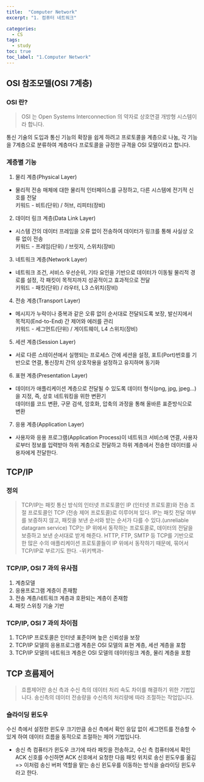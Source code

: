 ```yaml
---
title:  "Computer Network"
excerpt: "1. 컴퓨터 네트워크"

categories: 
  - CS
tags:
  - study
toc: true
toc_label: "1.Computer Network"
---
```


## OSI 참조모델(OSI 7계층)
### OSI 란?
> OSI 는 Open Systems Interconnection 의 약자로 상호연결 개방형 시스템이라 합니다.

통신 기술의 도입과 통신 기능의 확장을 쉽게 하려고 프로토콜을 계층으로 나눔, 각 기능을 7계층으로 분류하여 계층마다 프로토콜을 규정한 규격을 OSI 모델이라고 합니다.

### 계층별 기능
1. 물리 계층(Physical Layer)
- 물리적 전송 매체에 대한 물리적 인터페이스를 규정하고, 다른 시스템에 전기적 신호를 전달  
키워드 - 비트(단위) / 허브, 리피터(장비)

2. 데이터 링크 계층(Data Link Layer)
- 시스템 간의 데이터 프레임을 오류 없이 전송하여 데이터가 링크를 통해 사실상 오류 없이 전송  
키워드 - 프레임(단위) / 브릿지, 스위치(장비)

3. 네트워크 계층(Network Layer)
- 네트워크 조건, 서비스 우선순위, 기타 요인을 기반으로 데이터가 이동될 물리적 경로를 설정, 각 패킷이 목적지까지 성공적이고 효과적으로 전달  
키워드 - 패킷(단위) / 라우터, L3 스위치(장비)

4. 전송 계층(Transport Layer)
- 메시지가 누락이나 중복과 같은 오류 없이 순서대로 전달되도록 보장, 발신지에서 목적지(End-to-End) 간 제어와 에러를 관리  
키워드 - 세그먼트(단위) / 게이트웨이, L4 스위치(장비)

5. 세션 계층(Session Layer)
- 서로 다른 스테이션에서 실행되는 프로세스 간에 세션을 설정, 포트(Port)번호를 기반으로 연결, 통신장치 간의 상호작용을 설정하고 유지하며 동기화

6. 표현 계층(Presentation Layer)
- 데이터가 애플리케이션 계층으로 전달될 수 있도록 데이터 형식(png, jpg, jpeg...)을 지정, 즉, 상호 네트워킹을 위한 변환기  
데이터를 코드 변환, 구문 검색, 암호화, 압축의 과정을 통해 올바른 표준방식으로 변환

7. 응용 계층(Application Layer)
- 사용자와 응용 프로그램(Application Process)이 네트워크 서비스에 연결, 사용자로부터 정보를 입력받아 하위 계층으로 전달하고 하위 계층에서 전송한 데이터를 사용자에게 전달한다.


## TCP/IP
### 정의
> TCP/IP는 패킷 통신 방식의 인터넷 프로토콜인 IP (인터넷 프로토콜)와 전송 조절 프로토콜인 TCP (전송 제어 프로토콜)로 이루어져 있다. IP는 패킷 전달 여부를 보증하지 않고, 패킷을 보낸 순서와 받는 순서가 다를 수 있다.(unreliable datagram service) TCP는 IP 위에서 동작하는 프로토콜로, 데이터의 전달을 보증하고 보낸 순서대로 받게 해준다. HTTP, FTP, SMTP 등 TCP를 기반으로 한 많은 수의 애플리케이션 프로토콜들이 IP 위에서 동작하기 때문에, 묶어서 TCP/IP로 부르기도 한다. -위키백과-

### TCP/IP, OSI 7 과의 유사점
1. 계층모델
2. 응용프로그램 계층이 존재함
3. 전송 계층/네트워크 계층과 호환되는 계층이 존재함
4. 패킷 스위칭 기술 기반

### TCP/IP, OSI 7 과의 차이점
1. TCP/IP 프로토콜은 인터넷 표준이며 높은 신뢰성을 보장
2. TCP/IP 모델의 응용프로그램 계층은 OSI 모델의 표현 계층, 세션 계층을 포함
3. TCP/IP 모델의 네트워크 계층은 OSI 모델의 데이터링크 계층, 물리 계층을 포함

## TCP 흐름제어
> 흐름제어란 송신 측과 수신 측의 데이터 처리 속도 차이를 해결하기 위한 기법입니다. 송신측의 데이터 전송량을 수신측의 처리량에 따라 조절하는 작업입니다.

### 슬라이딩 윈도우
수신 측에서 설정한 윈도우 크기만큼 송신 측에서 확인 응답 없이 세그먼트를 전송할 수 있게 하여 데이터 흐름을 동적으로 조절하는 제어 기법입니다.
- 송신 측 컴퓨터가 윈도우 크기에 따라 패킷을 전송하고, 수신 측 컴퓨터에서 확인 ACK 신호를 수신하면 ACK 신호에서 요청한 다음 패킷 위치로 송신 윈도우를 옮김 => 이처럼 송신 버퍼 역할을 맡는 송신 윈도우를 이동하는 방식을 슬라이딩 윈도우라고 한다.